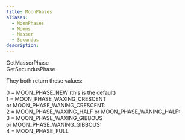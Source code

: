 ```yaml
---
title: MoonPhases
aliases:
  - MoonPhases
  - Moons
  - Masser
  - Secundus
description:
---
```

GetMasserPhase  
GetSecundusPhase  

They both return these values:

0 = MOON\_PHASE\_NEW (this is the default)  
1 = MOON\_PHASE\_WAXING\_CRESCENT or MOON\_PHASE\_WANING\_CRESCENT:  
2 = MOON\_PHASE\_WAXING\_HALF or MOON\_PHASE\_WANING\_HALF:  
3 = MOON\_PHASE\_WAXING\_GIBBOUS  
or MOON\_PHASE\_WANING\_GIBBOUS:  
4 = MOON\_PHASE\_FULL  
